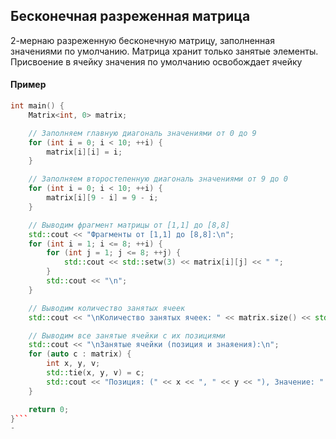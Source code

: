 ##  Бесконечная разреженная матрица

2-мернаю разреженную бесконечную матрицу, заполненная значениями по умолчанию.
Матрица хранит только занятые элементы.
Присвоение в ячейку значения по умолчанию освобождает ячейку

#### Пример
```cpp
int main() {
    Matrix<int, 0> matrix;

    // Заполняем главную диагональ значениями от 0 до 9
    for (int i = 0; i < 10; ++i) {
        matrix[i][i] = i;
    }

    // Заполняем второстепенную диагональ значениями от 9 до 0
    for (int i = 0; i < 10; ++i) {
        matrix[i][9 - i] = 9 - i;
    }

    // Выводим фрагмент матрицы от [1,1] до [8,8]
    std::cout << "Фрагменты от [1,1] до [8,8]:\n";
    for (int i = 1; i <= 8; ++i) {
        for (int j = 1; j <= 8; ++j) {
            std::cout << std::setw(3) << matrix[i][j] << " ";
        }
        std::cout << "\n";
    }

    // Выводим количество занятых ячеек
    std::cout << "\nКоличество занятых ячеек: " << matrix.size() << std::endl;

    // Выводим все занятые ячейки с их позициями
    std::cout << "\nЗанятые ячейки (позиция и знаяения):\n";
    for (auto c : matrix) {
        int x, y, v;
        std::tie(x, y, v) = c;
        std::cout << "Позиция: (" << x << ", " << y << "), Значение: " << v << std::endl;
    }

    return 0;
}```
-